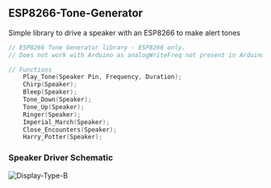 ## ESP8266-Tone-Generator
Simple library to drive a speaker with an ESP8266 to make alert tones

~~~c++
// ESP8266 Tone Generator library - ESP8266 only.
// Does not work with Arduino as analogWriteFreq not present in Arduino library

// Functions
	Play_Tone(Speaker Pin, Frequency, Duration);
	Chirp(Speaker);
	Bleep(Speaker);
	Tone_Down(Speaker);
	Tone_Up(Speaker);
	Ringer(Speaker);
	Imperial_March(Speaker);
	Close_Encounters(Speaker);
	Harry_Potter(Speaker);
~~~



### Speaker Driver Schematic

![Display-Type-B](https://github.com/Mottramlabs/ESP8266-Tone-Generator/blob/master/Speaker%20Driver.png?raw=true)
